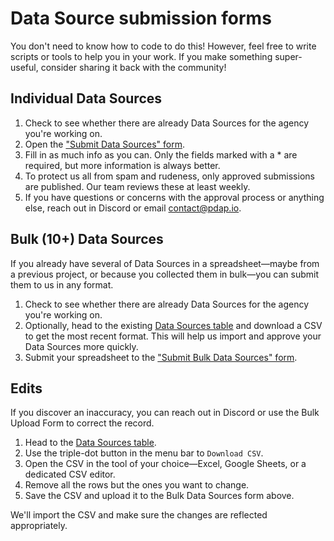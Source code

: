 # Data Source submission forms

You don't need to know how to code to do this! However, feel free to write scripts or tools to help you in your work. If you make something super-useful, consider sharing it back with the community!

## Individual Data Sources

1. Check to see whether there are already Data Sources for the agency you're working on.&#x20;
2. Open the ["Submit Data Sources" form](https://airtable.com/shrJafakrcmTxHU2i).
3. Fill in as much info as you can. Only the fields marked with a \* are required, but more information is always better.
4. To protect us all from spam and rudeness, only approved submissions are published. Our team reviews these at least weekly.
5. If you have questions or concerns with the approval process or anything else, reach out in Discord or email [contact@pdap.io](mailto:contact@pdap.io).

## Bulk (10+) Data Sources

If you already have several of Data Sources in a spreadsheet—maybe from a previous project, or because you collected them in bulk—you can submit them to us in any format.

1. Check to see whether there are already Data Sources for the agency you're working on.
2. Optionally, head to the existing [Data Sources table](https://airtable.com/shrbnadIQyefJhI1D) and download a CSV to get the most recent format. This will help us import and approve your Data Sources more quickly.
3. Submit your spreadsheet to the ["Submit Bulk Data Sources" form](https://airtable.com/shrbnadIQyefJhI1D).

## Edits

If you discover an inaccuracy, you can reach out in Discord or use the Bulk Upload Form to correct the record.

1. Head to the [Data Sources table](https://airtable.com/shrUAtA8qYasEaepI).
2. Use the triple-dot button in the menu bar to `Download CSV`.
3. Open the CSV in the tool of your choice—Excel, Google Sheets, or a dedicated CSV editor.
4. Remove all the rows but the ones you want to change.
5. Save the CSV and upload it to the Bulk Data Sources form above.

We'll import the CSV and make sure the changes are reflected appropriately.
